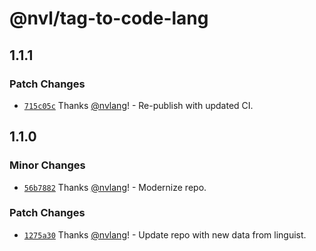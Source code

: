# @nvl/tag-to-code-lang

## 1.1.1

### Patch Changes

- [`715c05c`](https://github.com/nvlang/tag-to-code-lang/commit/715c05c6ed078487c75f38c9089ed3a9b75a267a)
  Thanks [@nvlang](https://github.com/nvlang)! - Re-publish with updated CI.

## 1.1.0

### Minor Changes

- [`56b7882`](https://github.com/nvlang/tag-to-code-lang/commit/56b788205301d0ac1ae24abc278ab73f01698426)
  Thanks [@nvlang](https://github.com/nvlang)! - Modernize repo.

### Patch Changes

- [`1275a30`](https://github.com/nvlang/tag-to-code-lang/commit/1275a309a7a6d4020470d54d3e4ab6ac8c201e04)
  Thanks [@nvlang](https://github.com/nvlang)! - Update repo with new data from
  linguist.
